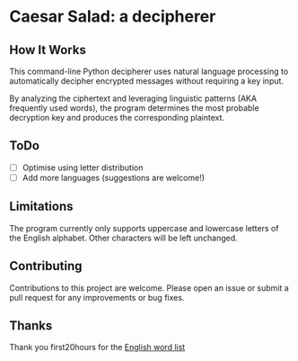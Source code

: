# Caesar Salad: a decipherer

## How It Works
This command-line Python decipherer uses natural language processing to automatically decipher encrypted messages without requiring a key input.

By analyzing the ciphertext and leveraging linguistic patterns (AKA frequently used words), the program determines the most probable decryption key and produces the corresponding plaintext.

## ToDo
- [ ] Optimise using letter distribution
- [ ] Add more languages (suggestions are welcome!)

## Limitations
The program currently only supports uppercase and lowercase letters of the English alphabet. Other characters will be left unchanged.

## Contributing
Contributions to this project are welcome. Please open an issue or submit a pull request for any improvements or bug fixes.

## Thanks
Thank you first20hours for the [English word list](https://github.com/first20hours/google-10000-english)
